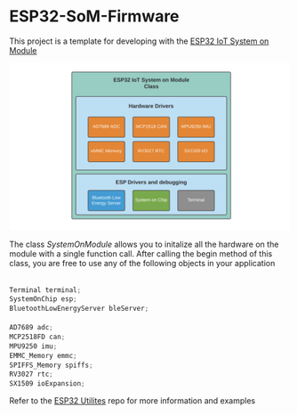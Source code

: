# ESP32-SoM-Firmware

This project is a template for developing with the [ESP32 IoT System on Module](https://github.com/MateoSegura/ESP32-Internet-of-Things-SoM)

![alt text](https://github.com/MateoSegura/ESP32-SoM-Firmware/blob/master/images/som_class_overview.jpg)

The class *SystemOnModule* allows you to initalize all the hardware on the module with a single function call. After calling the begin method of this class, you are free to use any of the following objects in your application

``` C++

Terminal terminal;
SystemOnChip esp;
BluetoothLowEnergyServer bleServer;

AD7689 adc;
MCP2518FD can;
MPU9250 imu;
EMMC_Memory emmc;
SPIFFS_Memory spiffs;
RV3027 rtc;
SX1509 ioExpansion;

```

Refer to the [ESP32 Utilites](https://github.com/MateoSegura/ESP32-Utilities) repo for more information and examples 

